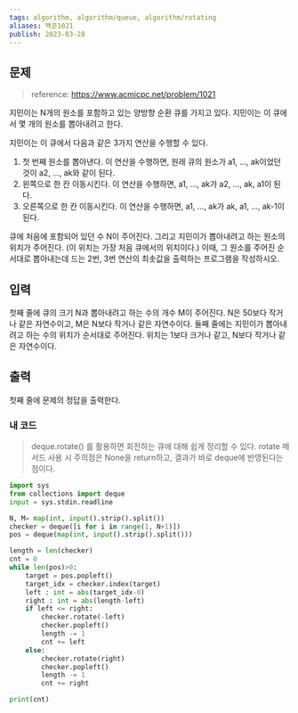 ```yaml
---
tags: algorithm, algorithm/queue, algorithm/rotating
aliases: 백준1021
publish: 2023-03-28
---
```


## 문제
> reference: https://www.acmicpc.net/problem/1021

지민이는 N개의 원소를 포함하고 있는 양방향 순환 큐를 가지고 있다. 지민이는 이 큐에서 몇 개의 원소를 뽑아내려고 한다.

지민이는 이 큐에서 다음과 같은 3가지 연산을 수행할 수 있다.

1.  첫 번째 원소를 뽑아낸다. 이 연산을 수행하면, 원래 큐의 원소가 a1, ..., ak이었던 것이 a2, ..., ak와 같이 된다.
2.  왼쪽으로 한 칸 이동시킨다. 이 연산을 수행하면, a1, ..., ak가 a2, ..., ak, a1이 된다.
3.  오른쪽으로 한 칸 이동시킨다. 이 연산을 수행하면, a1, ..., ak가 ak, a1, ..., ak-1이 된다.

큐에 처음에 포함되어 있던 수 N이 주어진다. 그리고 지민이가 뽑아내려고 하는 원소의 위치가 주어진다. (이 위치는 가장 처음 큐에서의 위치이다.) 이때, 그 원소를 주어진 순서대로 뽑아내는데 드는 2번, 3번 연산의 최솟값을 출력하는 프로그램을 작성하시오.

## 입력

첫째 줄에 큐의 크기 N과 뽑아내려고 하는 수의 개수 M이 주어진다. N은 50보다 작거나 같은 자연수이고, M은 N보다 작거나 같은 자연수이다. 둘째 줄에는 지민이가 뽑아내려고 하는 수의 위치가 순서대로 주어진다. 위치는 1보다 크거나 같고, N보다 작거나 같은 자연수이다.

## 출력

첫째 줄에 문제의 정답을 출력한다.

### 내 코드
> deque.rotate() 를 활용하면 회전하는 큐에 대해 쉽게 정리할 수 있다.
> rotate 메서드 사용 시 주의점은 None을 return하고, 결과가 바로 deque에 반영된다는 점이다.

```Python
import sys
from collections import deque
input = sys.stdin.readline

N, M= map(int, input().strip().split())
checker = deque([i for i in range(1, N+1)])
pos = deque(map(int, input().strip().split()))

length = len(checker)
cnt = 0
while len(pos)>0:
    target = pos.popleft()
    target_idx = checker.index(target)
    left : int = abs(target_idx-0)
    right : int = abs(length-left)
    if left <= right:
        checker.rotate(-left)
        checker.popleft()
        length -= 1
        cnt += left
    else:
        checker.rotate(right)
        checker.popleft()
        length -= 1
        cnt += right

print(cnt)
```
